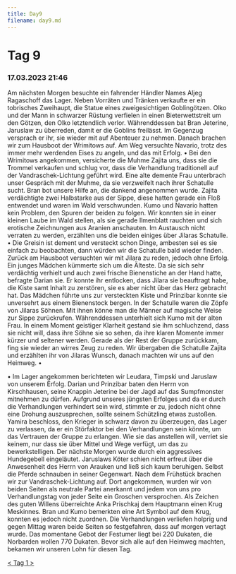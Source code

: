 ```yaml
---
title: Day9
filename: day9.md
--- 
```


# Tag 9
###  17.03.2023 21:46
Am nächsten Morgen besuchte ein fahrender Händler Names Aljeg Ragaschoff das Lager. Neben Vorräten und Tränken verkaufte er ein tobrisches Zweihaupt, die Statue eines zweigesichtigen Goblingötzen. Olko und der Mann in schwarzer Rüstung verfielen in einen Bieterwettstreit um den Götzen, den Olko letztendlich verlor. Währenddessen bat Bran Jeterine, Jaruslaw zu überreden, damit er die Goblins freilässt. Im Gegenzug versprach er ihr, sie wieder mit auf Abenteuer zu nehmen. Danach brachen wir zum Hausboot der Wrimitows auf. Am Weg versuchte Navario, trotz des immer mehr werdenden Eises zu angeln, und das mit Erfolg.
•  Bei den Wrimitows angekommen, versicherte die Muhme Zajita uns, dass sie die Trommel verkaufen und schlug vor, dass die Verhandlung traditionell auf der Vandraschek-Lichtung geführt wird. Eine alte demente Frau unterbrach unser Gespräch mit der Muhme, da sie verzweifelt nach ihrer Schatulle sucht. Bran bot unsere Hilfe an, die dankend angenommen wurde. Zajita verdächtigte zwei Halbstarke aus der Sippe, diese hatten gerade ein Floß entwendet und waren im Wald verschwunden. Kumo und Navario hatten kein Problem, den Spuren der beiden zu folgen. Wir konnten sie in einer kleinen Laube im Wald stellen, als sie gerade Ilmenblatt rauchten und sich erotische Zeichnungen aus Aranien anschauten. Im Austausch nicht verraten zu werden, erzählten uns die beiden einiges über Jilaras Schatulle.
•  Die Greisin ist dement und versteckt schon Dinge, ambesten sei es sie einfach zu beobachten, dann würden wir die Schatulle bald wieder finden. Zurück am Hausboot versuchten wir mit Jilara zu reden, jedoch ohne Erfolg. Ein junges Mädchen kümmerte sich um die Älteste. Da sie sich sehr verdächtig verhielt und auch zwei frische Bienenstiche an der Hand hatte, befragte Darian sie. Er konnte ihr entlocken, dass Jilara sie beauftragt habe, die Kiste samt Inhalt zu zerstören, sie es aber nicht über das Herz gebracht hat. Das Mädchen führte uns zur versteckten Kiste und Prinzibar konnte sie unversehrt aus einem Bienenstock bergen. In der Schatulle waren die Zöpfe von Jilaras Söhnen. Mit ihnen könne man die Männer auf magische Weise zur Sippe zurückrufen. Währenddessen unterhielt sich Kumo mit der alten Frau. In einem Moment geistiger Klarheit gestand sie ihm schluchzend, dass sie nicht will, dass ihre Söhne sie so sehen, da ihre klaren Momente immer kürzer und seltener werden. Gerade als der Rest der Gruppe zurückkam, fing sie wieder an wirres Zeug zu reden. Wir übergaben die Schatulle Zajita und erzählten ihr von Jilaras Wunsch, danach machten wir uns auf den Heimweg.
•  
 
•  Im Lager angekommen berichteten wir Leudara, Timpski und Jaruslaw von unserem Erfolg. Darian und Prinzibar baten den Herrn von Kirschhausen, seine Knappin Jeterine bei der Jagd auf das Sumpfmonster mitnehmen zu dürfen. Aufgrund unseres jüngsten Erfolges und da er durch die Verhandlungen verhindert sein wird, stimmte er zu, jedoch nicht ohne eine Drohung auszusprechen, sollte seinem Schützling etwas zustoßen. Yamira beschloss, den Krieger in schwarz davon zu überzeugen, das Lager zu verlassen, da er ein Störfaktor bei den Verhandlungen sein könnte, um das Vertrauen der Gruppe zu erlangen. Wie sie das anstellen will, verriet sie keinem, nur dass sie über Mittel und Wege verfügt, um das zu bewerkstelligen.
Der nächste Morgen wurde durch ein aggressives Hundegebell eingeläutet. Jaruslaws Köter schien nicht erfreut über die Anwesenheit des Herrn von Arauken und ließ sich kaum beruhigen. Selbst die Pferde schnauben in seiner Gegenwart. Nach dem Frühstück brachen wir zur Vandraschek-Lichtung auf. Dort angekommen, wurden wir von beiden Seiten als neutrale Partei anerkannt und jedem von uns pro Verhandlungstag von jeder Seite ein Groschen versprochen. Als Zeichen des guten Willens überreichte Anka Prischkaj dem Hauptmann einen Krug Meskinnes. Bran und Kumo bemerkten eine Art Symbol auf dem Krug, konnten es jedoch nicht zuordnen. Die Verhandlungen verliefen holprig und gegen Mittag waren beide Seiten so festgefahren, dass auf morgen vertagt wurde. Das momentane Gebot der Festumer liegt bei 220 Dukaten, die Norbarden wollen 770 Dukaten. Bevor sich alle auf den Heimweg machten, bekamen wir unseren Lohn für diesen Tag.

[< ](day8.md)
[ Tag 1 ](README.md)
[ >](day10.md)<br>